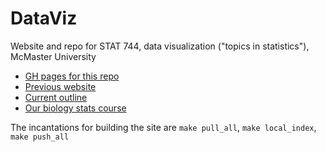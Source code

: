# DataViz

Website and repo for STAT 744, data visualization ("topics in statistics"), McMaster University

* [GH pages for this repo](https://mac-theobio.github.io/DataViz/index.html)
* [Previous website](https://bbolker.github.io/stat744/)
* [Current outline](https://bbolker.github.io/stat744/outline.html)
* [Our biology stats course](https://mac-theobio.github.io/QMEE/index.html)

The incantations for building the site are `make pull_all`, `make local_index`, `make push_all`
